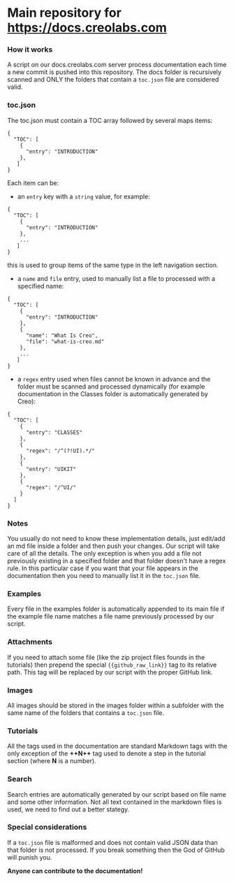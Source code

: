 #  Main repository for https://docs.creolabs.com

### How it works
A script on our docs.creolabs.com server process documentation each time a new commit is pushed into this repository.
The docs folder is recursively scanned and ONLY the folders that contain a `toc.json` file are considered valid.

### toc.json
The toc.json must contain a TOC array followed by several maps items:
```
{
  "TOC": [
    {
      "entry": "INTRODUCTION"
    },
   ]
}
```

Each item can be:
* an `entry` key with a `string` value, for example:
```
{
  "TOC": [
    {
      "entry": "INTRODUCTION"
    },
    ...
   ]
}
```
this is used to group items of the same type in the left navigation section.
* a `name` and `file` entry, used to manually list a file to processed with a specified name:
```
{
  "TOC": [
    {
      "entry": "INTRODUCTION"
    },
    {
      "name": "What Is Creo",
      "file": "what-is-creo.md"
    },
    ...
   ]
}
```
* a `regex` entry used when files cannot be known in advance and the folder must be scanned and processed dynamically (for example documentation in the Classes folder is automatically generated by Creo):
```
{
  "TOC": [
    {
      "entry": "CLASSES"
    },
    {
      "regex": "/^(?!UI).*/"
    },
    {
      "entry": "UIKIT"
    },
    {
      "regex": "/^UI/"
    }
  ]
}
```

### Notes
You usually do not need to know these implementation details, just edit/add an md file inside a folder and then push your changes. Our script will take care of all the details. The only exception is when you add a file not previously existing in a specified folder and that folder doesn't have a regex rule. In this particular case if you want that your file appears in the documentation then you need to manually list it in the `toc.json` file.

### Examples
Every file in the examples folder is automatically appended to its main file if the example file name matches a file name previously processed by our script.

### Attachments
If you need to attach some file (like the zip project files founds in the tutorials) then prepend the special `{{github_raw_link}}` tag to its relative path. This tag will be replaced by our script with the proper GitHub link.

### Images
All images should be stored in the images folder within a subfolder with the same name of the folders that contains a `toc.json` file.

### Tutorials
All the tags used in the documentation are standard Markdown tags with the only exception of the **++N++** tag used to denote a step in the tutorial section (where **N** is a number).

### Search
Search entries are automatically generated by our script based on file name and some other information. Not all text contained in the markdown files is used, we need to find out a better stategy.

### Special considerations
If a `toc.json` file is malformed and does not contain valid JSON data than that folder is not processed. If you break something then the God of GitHub will punish you.

**Anyone can contribute to the documentation!**
